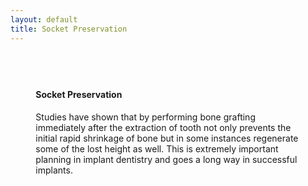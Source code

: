 ```yaml
---
layout: default
title: Socket Preservation
---
```


<div class="row">
<div class="col-xs-12 featured-text no-gutters" style="url() center; padding: 8%;">

<h4>Socket Preservation</h4>
<p></p>

<p>Studies have shown that by performing bone grafting immediately after the extraction of tooth not only prevents the initial rapid shrinkage of bone but in some instances regenerate some of the lost height as well. This is extremely important planning in implant dentistry and goes a long way in successful implants.
</p>